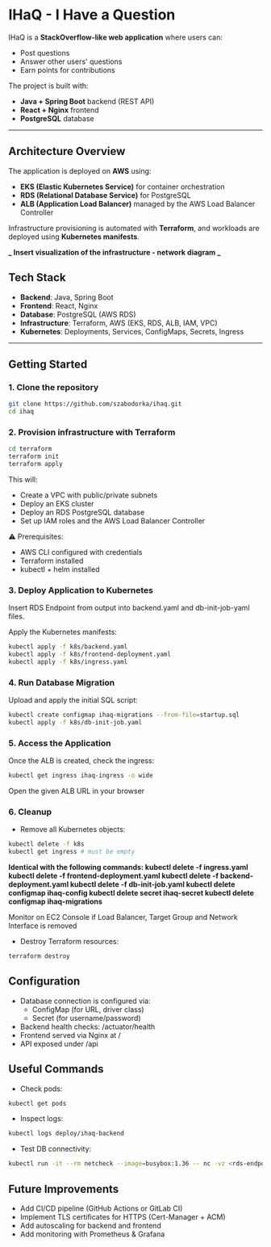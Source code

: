 # IHaQ - I Have a Question

IHaQ is a **StackOverflow-like web application** where users can:

- Post questions
- Answer other users' questions
- Earn points for contributions

The project is built with:

- **Java + Spring Boot** backend (REST API)
- **React + Nginx** frontend
- **PostgreSQL** database

---

## Architecture Overview

The application is deployed on **AWS** using:

- **EKS (Elastic Kubernetes Service)** for container orchestration
- **RDS (Relational Database Service)** for PostgreSQL
- **ALB (Application Load Balancer)** managed by the AWS Load Balancer Controller

Infrastructure provisioning is automated with **Terraform**, and workloads are deployed using **Kubernetes manifests**.

**_ Insert visualization of the infrastructure - network diagram _**

## Tech Stack

- **Backend**: Java, Spring Boot
- **Frontend**: React, Nginx
- **Database**: PostgreSQL (AWS RDS)
- **Infrastructure**: Terraform, AWS (EKS, RDS, ALB, IAM, VPC)
- **Kubernetes**: Deployments, Services, ConfigMaps, Secrets, Ingress

---

## Getting Started

### 1. Clone the repository

```bash
git clone https://github.com/szabodorka/ihaq.git
cd ihaq
```

### 2. Provision infrastructure with Terraform

```bash
cd terraform
terraform init
terraform apply
```

This will:

- Create a VPC with public/private subnets
- Deploy an EKS cluster
- Deploy an RDS PostgreSQL database
- Set up IAM roles and the AWS Load Balancer Controller

⚠️ Prerequisites:

- AWS CLI configured with credentials
- Terraform installed
- kubectl + helm installed

### 3. Deploy Application to Kubernetes

Insert RDS Endpoint from output into backend.yaml and db-init-job-yaml files.

Apply the Kubernetes manifests:

```bash
kubectl apply -f k8s/backend.yaml
kubectl apply -f k8s/frontend-deployment.yaml
kubectl apply -f k8s/ingress.yaml
```

### 4. Run Database Migration

Upload and apply the initial SQL script:

```bash
kubectl create configmap ihaq-migrations --from-file=startup.sql
kubectl apply -f k8s/db-init-job.yaml
```

### 5. Access the Application

Once the ALB is created, check the ingress:

```bash
kubectl get ingress ihaq-ingress -o wide
```

Open the given ALB URL in your browser

### 6. Cleanup

- Remove all Kubernetes objects:

```bash
kubectl delete -f k8s
kubectl get ingress # must be empty
```

**Identical with the following commands:
kubectl delete -f ingress.yaml
kubectl delete -f frontend-deployment.yaml
kubectl delete -f backend-deployment.yaml
kubectl delete -f db-init-job.yaml
kubectl delete configmap ihaq-config
kubectl delete secret ihaq-secret
kubectl delete configmap ihaq-migrations**

Monitor on EC2 Console if Load Balancer, Target Group and Network Interface is removed

- Destroy Terraform resources:

```bash
terraform destroy
```

## Configuration

- Database connection is configured via:
  - ConfigMap (for URL, driver class)
  - Secret (for username/password)
- Backend health checks: /actuator/health
- Frontend served via Nginx at /
- API exposed under /api

## Useful Commands

- Check pods:

```bash
kubectl get pods
```

- Inspect logs:

```bash
kubectl logs deploy/ihaq-backend
```

- Test DB connectivity:

```bash
kubectl run -it --rm netcheck --image=busybox:1.36 -- nc -vz <rds-endpoint> 5432
```

## Future Improvements

- Add CI/CD pipeline (GitHub Actions or GitLab CI)
- Implement TLS certificates for HTTPS (Cert-Manager + ACM)
- Add autoscaling for backend and frontend
- Add monitoring with Prometheus & Grafana
